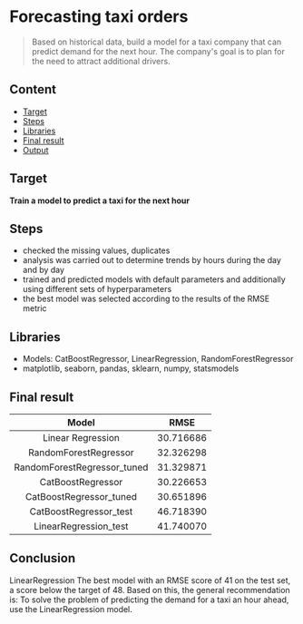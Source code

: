 # Forecasting taxi orders
> Based on historical data, build a model for a taxi company that can predict demand for the next hour. The company's goal is to plan for the need to attract additional drivers.

## Content
* [Target](#Target)
* [Steps](#Steps)
* [Libraries](#Libraries)
* [Final result](#Final-result)
* [Output](#Output)

## Target
**Train a model to predict a taxi for the next hour**

## Steps
- checked the missing values, duplicates
- analysis was carried out to determine trends by hours during the day and by day
- trained and predicted models with default parameters and additionally using different sets of hyperparameters
- the best model was selected according to the results of the RMSE metric

## Libraries
- Models: CatBoostRegressor, LinearRegression, RandomForestRegressor
- matplotlib, seaborn, pandas, sklearn, numpy, statsmodels

## Final result
| Model | RMSE |
|:--------------------------------:|:---------:|
| Linear Regression | 30.716686 |
| RandomForestRegressor | 32.326298 |
| RandomForestRegressor_tuned | 31.329871 |
| CatBoostRegressor | 30.226653 |
| CatBoostRegressor_tuned | 30.651896 |
| CatBoostRegressor_test | 46.718390 |
| LinearRegression_test | 41.740070 |

## Conclusion
LinearRegression The best model with an RMSE score of 41 on the test set, a score below the target of 48.
Based on this, the general recommendation is:
To solve the problem of predicting the demand for a taxi an hour ahead, use the LinearRegression model.
